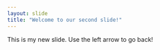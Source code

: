 ```yaml
---
layout: slide
title: "Welcome to our second slide!"
---
```


This is my new slide.
Use the left arrow to go back!
